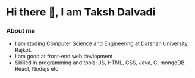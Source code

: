 # Hi there 👋, I am Taksh Dalvadi

### About me

- I am studing Computer Science and Engineering at Darshan University, Rajkot.
- I am good at front-end web devlopment
- Skilled in programming and tools: JS, HTML, CSS, Java, C, mongoDB, React, Nodejs etc

